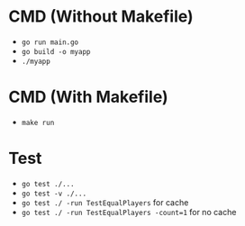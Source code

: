 

# CMD (Without Makefile)
- <code>go run main.go</code>
- <code>go build -o myapp</code>
- <code>./myapp</code>

# CMD (With Makefile)
- <code>make run</code>

# Test
- <code>go test ./...</code>
- <code>go test -v ./...</code>
- <code>go test ./ -run TestEqualPlayers</code> for cache
- <code>go test ./ -run TestEqualPlayers -count=1</code> for no cache